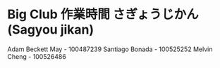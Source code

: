 # Big Club 作業時間 さぎょうじかん　(Sagyou jikan)
Adam Beckett May - 100487239
Santiago Bonada - 100525252
Melvin Cheng - 100526486
